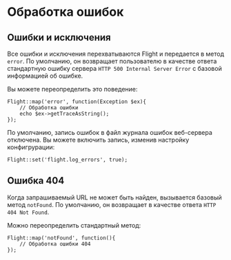 # Обработка ошибок

## Ошибки и исключения

Все ошибки и исключения перехватываются Flight и передается в метод `error`.
По умолчанию, он возвращает пользователю в качестве ответа стандартную ошибку сервера
`HTTP 500 Internal Server Error` с базовой информацией об ошибке.

Вы можете переопределить это поведение:

``` php?start_inline=1
Flight::map('error', function(Exception $ex){
    // Обработка ошибки
    echo $ex->getTraceAsString();
});
```

По умолчанию, запись ошибок в файл журнала ошибок веб-сервера отключена.
Вы можете включить запись, изменив настройку конфигрурации:

``` php?start_inline=1
Flight::set('flight.log_errors', true);
```

## Ошибка 404

Когда запрашиваемый URL не может быть найден, вызывается базовый метод `notFound`.
По умолчанию, он возвращает в качестве ответа `HTTP 404 Not Found`.

Можно переопределить стандартный метод:

``` php?start_inline=1
Flight::map('notFound', function(){
    // Обработка ошибки 404
});
```
